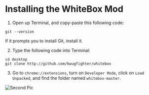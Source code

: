 # Installing the WhiteBox Mod

1. Open up Terminal, and copy-paste this following code:

```
git --version
```

If it prompts you to install Git, install it.


2. Type the following code into Terminal:

```
cd desktop
git clone http://github.com/kwugfighter/whitebox
```


3. Go to `chrome://extensions`, turn on `Developer Mode`, click on `Load Unpacked`, and find the folder named `whitebox-master`.

![Second Pic](https://i.imgur.com/NjIfMjL.png)